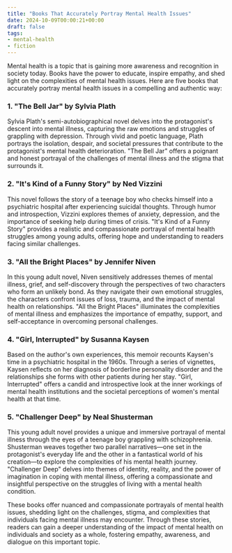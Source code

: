 ```yaml
---
title: "Books That Accurately Portray Mental Health Issues"
date: 2024-10-09T00:00:21+00:00
draft: false
tags:
- mental-health
- fiction
---
```


Mental health is a topic that is gaining more awareness and recognition in society today. Books have the power to educate, inspire empathy, and shed light on the complexities of mental health issues. Here are five books that accurately portray mental health issues in a compelling and authentic way:

### 1. "The Bell Jar" by Sylvia Plath

Sylvia Plath's semi-autobiographical novel delves into the protagonist's descent into mental illness, capturing the raw emotions and struggles of grappling with depression. Through vivid and poetic language, Plath portrays the isolation, despair, and societal pressures that contribute to the protagonist's mental health deterioration. "The Bell Jar" offers a poignant and honest portrayal of the challenges of mental illness and the stigma that surrounds it.

### 2. "It's Kind of a Funny Story" by Ned Vizzini

This novel follows the story of a teenage boy who checks himself into a psychiatric hospital after experiencing suicidal thoughts. Through humor and introspection, Vizzini explores themes of anxiety, depression, and the importance of seeking help during times of crisis. "It's Kind of a Funny Story" provides a realistic and compassionate portrayal of mental health struggles among young adults, offering hope and understanding to readers facing similar challenges.

### 3. "All the Bright Places" by Jennifer Niven

In this young adult novel, Niven sensitively addresses themes of mental illness, grief, and self-discovery through the perspectives of two characters who form an unlikely bond. As they navigate their own emotional struggles, the characters confront issues of loss, trauma, and the impact of mental health on relationships. "All the Bright Places" illuminates the complexities of mental illness and emphasizes the importance of empathy, support, and self-acceptance in overcoming personal challenges.

### 4. "Girl, Interrupted" by Susanna Kaysen

Based on the author's own experiences, this memoir recounts Kaysen's time in a psychiatric hospital in the 1960s. Through a series of vignettes, Kaysen reflects on her diagnosis of borderline personality disorder and the relationships she forms with other patients during her stay. "Girl, Interrupted" offers a candid and introspective look at the inner workings of mental health institutions and the societal perceptions of women's mental health at that time.

### 5. "Challenger Deep" by Neal Shusterman

This young adult novel provides a unique and immersive portrayal of mental illness through the eyes of a teenage boy grappling with schizophrenia. Shusterman weaves together two parallel narratives—one set in the protagonist's everyday life and the other in a fantastical world of his creation—to explore the complexities of his mental health journey. "Challenger Deep" delves into themes of identity, reality, and the power of imagination in coping with mental illness, offering a compassionate and insightful perspective on the struggles of living with a mental health condition.

These books offer nuanced and compassionate portrayals of mental health issues, shedding light on the challenges, stigma, and complexities that individuals facing mental illness may encounter. Through these stories, readers can gain a deeper understanding of the impact of mental health on individuals and society as a whole, fostering empathy, awareness, and dialogue on this important topic.